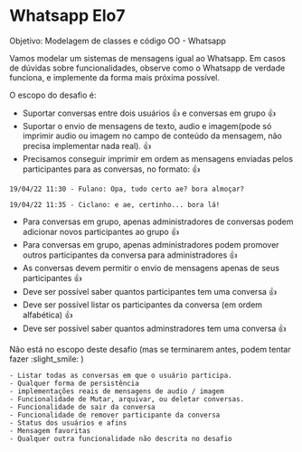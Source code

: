 # Whatsapp Elo7
Objetivo: Modelagem de classes e código OO - Whatsapp

Vamos modelar um sistemas de mensagens igual ao Whatsapp. Em casos de dúvidas sobre funcionalidades, observe como o Whatsapp de verdade funciona, e implemente da forma mais próxima possível.

  O escopo do desafio é:
  - Suportar conversas entre dois usuários :+1: e conversas em grupo :+1:
  - Suportar o envio de mensagens de texto, audio e imagem(pode só imprimir audio ou imagem no campo de conteúdo da mensagem, não precisa implementar nada real). :+1:
  - Precisamos conseguir imprimir em ordem as mensagens enviadas pelos participantes para as conversas, no formato: :+1: 


  `19/04/22 11:30 - Fulano: Opa, tudo certo ae? bora almoçar?`
  
  `19/04/22 11:35 - Ciclano: e ae, certinho... bora lá!`


  - Para conversas em grupo, apenas administradores de conversas podem adicionar novos participantes ao grupo :+1:
  - Para conversas em grupo, apenas administradores podem promover outros participantes da conversa para administradores :+1:
  - As conversas devem permitir o envio de mensagens apenas de seus participantes :+1:
  - Deve ser possível saber quantos participantes tem uma conversa :+1:
  - Deve ser possível listar os participantes da conversa (em ordem alfabética) :+1:
  - Deve ser possível saber quantos adminstradores tem uma conversa :+1:


  Não está no escopo deste desafio (mas se terminarem antes, podem tentar fazer :slight_smile: )
  
    - Listar todas as conversas em que o usuário participa.
    - Qualquer forma de persistência
    - implementações reais de mensagens de audio / imagem 
    - Funcionalidade de Mutar, arquivar, ou deletar conversas.
    - Funcionalidade de sair da conversa
    - Funcionalidade de remover participante da conversa
    - Status dos usuários e afins
    - Mensagem favoritas
    - Qualquer outra funcionalidade não descrita no desafio
